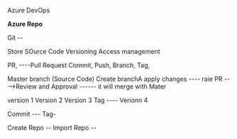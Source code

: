 Azure DevOps

**Azure Repo**

Git --

Store SOurce Code 
Versioning 
Access management 

PR,  ----Pull Request 
Commit,
Push,
Branch,
Tag,

Master branch (Source Code)
Create branchA  apply changes ---- raie PR ---->Review and Approval ------ it will merge with Mater 

version 1
Version 2
Version 3 Tag ----
Verionn 4 

Commit --- 
Tag- 


Create Repo --
Import Repo --